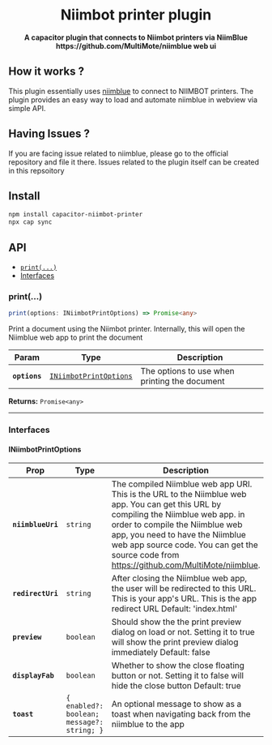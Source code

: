 <div align="center">
  <h1>Niimbot printer plugin</h1>
  <p><strong>A capacitor plugin that connects to Niimbot printers via NiimBlue https://github.com/MultiMote/niimblue web ui</strong></p>
</div>

## How it works ?
This plugin essentially uses [niimblue](https://github.com/MultiMote/niimblue) to connect to NIIMBOT printers. The plugin provides an easy way to load and automate niimblue in webview via simple API.

## Having Issues ?
If you are facing issue related to niimblue, please go to the official repository and file it there. Issues related to the plugin itself can be created in this repsoitory

## Install

```bash
npm install capacitor-niimbot-printer
npx cap sync
```

## API

<docgen-index>

* [`print(...)`](#print)
* [Interfaces](#interfaces)

</docgen-index>

<docgen-api>
<!--Update the source file JSDoc comments and rerun docgen to update the docs below-->

### print(...)

```typescript
print(options: INiimbotPrintOptions) => Promise<any>
```

Print a document using the Niimbot printer. Internally, this will open the Niimblue web app to print the document

| Param         | Type                                                                  | Description                                   |
| ------------- | --------------------------------------------------------------------- | --------------------------------------------- |
| **`options`** | <code><a href="#iniimbotprintoptions">INiimbotPrintOptions</a></code> | The options to use when printing the document |

**Returns:** <code>Promise&lt;any&gt;</code>

--------------------


### Interfaces


#### INiimbotPrintOptions

| Prop              | Type                                                  | Description                                                                                                                                                                                                                                                                                              |
| ----------------- | ----------------------------------------------------- | -------------------------------------------------------------------------------------------------------------------------------------------------------------------------------------------------------------------------------------------------------------------------------------------------------- |
| **`niimblueUri`** | <code>string</code>                                   | The compiled Niimblue web app URI. This is the URL to the Niimblue web app. You can get this URL by compiling the Niimblue web app. in order to compile the Niimblue web app, you need to have the Niimblue web app source code. You can get the source code from https://github.com/MultiMote/niimblue. |
| **`redirectUri`** | <code>string</code>                                   | After closing the Niimblue web app, the user will be redirected to this URL. This is your app's URL. This is the app redirect URL Default: 'index.html'                                                                                                                                                  |
| **`preview`**     | <code>boolean</code>                                  | Should show the the print preview dialog on load or not. Setting it to true will show the print preview dialog immediately Default: false                                                                                                                                                                |
| **`displayFab`**  | <code>boolean</code>                                  | Whether to show the close floating button or not. Setting it to false will hide the close button Default: true                                                                                                                                                                                           |
| **`toast`**       | <code>{ enabled?: boolean; message?: string; }</code> | An optional message to show as a toast when navigating back from the niimblue to the app                                                                                                                                                                                                                 |

</docgen-api>
